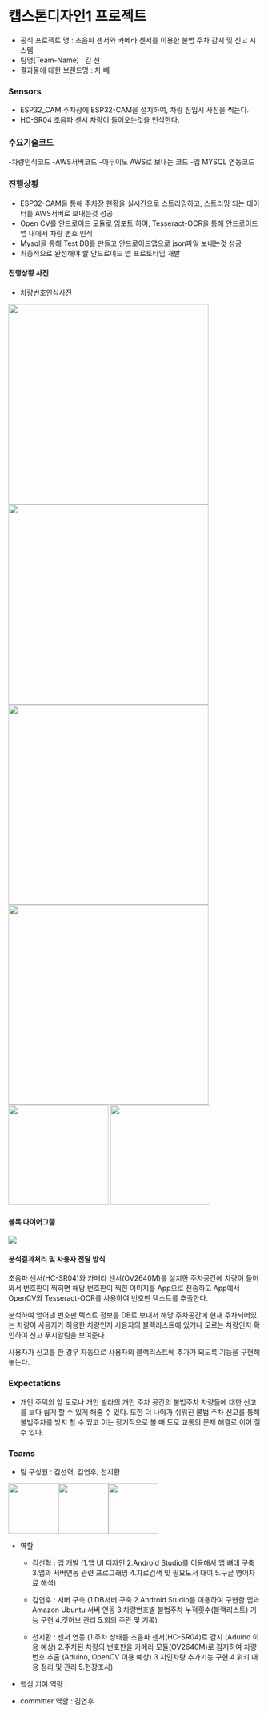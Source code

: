 캡스톤디자인1 프로젝트
======================

- 공식 프로젝트 명            : 초음파 센서와 카메라 센서를 이용한 불법 주차 감지 및 신고 시스템
- 팀명(Team-Name)          : 김 천
- 결과물에 대한 브랜드명 : 차 빼



### Sensors

- ESP32_CAM
주차장에 ESP32-CAM을 설치하여, 차량 진입시 사진을 찍는다.
- HC-SR04 초음파 센서
차량이 들어오는것을 인식한다.

### 주요기술코드 

-차량인식코드
-AWS서버코드
-아두이노 AWS로 보내는 코드
-앱 MYSQL 연동코드
  
### 진행상황

- ESP32-CAM을 통해 주차장 현황을 실시간으로 스트리밍하고, 스트리밍 되는 데이터를 AWS서버로 보내는것 성공
- Open CV를 안드로이드 모듈로 임포트 하여, Tesseract-OCR을 통해 안드로이드 앱 내에서 차량 번호 인식
- Mysql을 통해 Test DB를 만들고 안드로이드앱으로 json파일 보내는것 성공
- 최종적으로 완성해야 할 안드로이드 앱 프로토타입 개발

#### 진행상황 사진
- 차량번호인식사진
<img src="https://user-images.githubusercontent.com/60029337/82132929-6a6b1700-9820-11ea-92b1-e4e5e2254ec4.jpg" width="400">
<img src="https://user-images.githubusercontent.com/60029337/82132935-73f47f00-9820-11ea-8ef1-b599b2213637.jpg" width="400" >
<img src="https://user-images.githubusercontent.com/60029337/82132939-7c4cba00-9820-11ea-80e0-0bb4e09a73e2.jpg" width="400" >
<img src="https://user-images.githubusercontent.com/60029337/82132947-9be3e280-9820-11ea-8c86-bd2bbfc983f1.jpg" width="400" >
<img src="https://user-images.githubusercontent.com/60029337/82132950-9eded300-9820-11ea-9670-9f77625af9cc.jpg" width="200" >
<img src="https://user-images.githubusercontent.com/60029337/82132957-ba49de00-9820-11ea-9397-a59415f7a5f8.jpg" width="200" >


#### 블록 다이어그램
<img src="https://github.com/YeonHoo-Kim/Capston_Design1_Projects/blob/master/images/block_diagram.jpg">

#### 분석결과처리 및 사용자 전달 방식

초음파 센서(HC-SR04)와 카메라 센서(OV2640M)를 설치한 주차공간에 차량이 들어와서 번호판이 찍히면 해당 번호판이 찍힌 이미지를 App으로 전송하고 App에서 OpenCV와 Tesseract-OCR를 사용하여 번호판 텍스트를 추출한다. 

분석하여 얻어낸 번호판 텍스트 정보를 DB로 보내서 해당 주차공간에 현재 주차되어있는 차량이 사용자가 허용한 차량인지 사용자의 블랙리스트에 있거나 모르는 차량인지 확인하여 신고 푸시알림을 보여준다. 

사용자가 신고를 한 경우 자동으로 사용자의 블랙리스트에 추가가 되도록 기능을 구현해 놓는다.

### Expectations

- 개인 주택의 앞 도로나 개인 빌라의 개인 주차 공간의 불법주차 차량들에 대한 신고를 보다 쉽게 할 수 있게 해줄 수 있다. 또한 더 나아가 쉬워진 불법 주차 신고를 통해 불법주차를 방지 할 수 있고 이는 장기적으로 볼 때 도로 교통의 문제 해결로 이어 질 수 있다.

### Teams

- 팀 구성원 : 김선혁, 김연후, 천지환

<img src="https://github.com/YeonHoo-Kim/Capston_Design1_Projects/blob/master/images/JK_Hq_20200405_250438869_1211894836.jpg" width="100" height="100"><img src="https://github.com/YeonHoo-Kim/Capston_Design1_Projects/blob/master/images/20141515_%EA%B9%80%EC%97%B0%ED%9B%84.jpg" width="100" height="100"><img src="https://github.com/YeonHoo-Kim/Capston_Design1_Projects/blob/master/images/20141362_%EC%B2%9C%EC%A7%80%ED%99%98.jpg" width="100" height="100">
- 역할
  - 김선혁 : 앱 개발
  (1.앱 UI 디자인
   2.Android Studio를 이용해서 앱 뼈대 구축
   3.앱과 서버연동 관련 프로그래밍
   4.자료검색 및 필요도서 대여
   5.구글 영어자료 해석)

  - 김연후 : 서버 구축
  (1.DB서버 구축
   2.Android Studio를 이용하여 구현한 앱과 Amazon Ubuntu 서버 연동
   3.차량번호별 불법주차 누적횟수(블랙리스트) 기능 구현
   4.깃허브 관리
   5.회의 주관 및 기록)
   
  - 천지환 : 센서 연동
  (1.주차 상태를 초음파 센서(HC-SR04)로 감지 (Aduino 이용 예상)
   2.주차된 차량의 번호판을 카메라 모듈(OV2640M)로 감지하여 차량번호 추출 (Aduino, OpenCV 이용 예상)
   3.지인차량 추가기능 구현
   4.위키 내용 정리 및 관리 
   5.현장조사)

- 핵심 기여 역량 : 
- committer 역할 : 김연후
